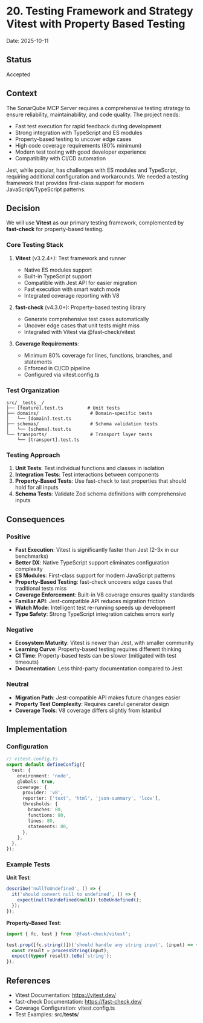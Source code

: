 # 20. Testing Framework and Strategy Vitest with Property Based Testing

Date: 2025-10-11

## Status

Accepted

## Context

The SonarQube MCP Server requires a comprehensive testing strategy to ensure reliability, maintainability, and code quality. The project needs:

- Fast test execution for rapid feedback during development
- Strong integration with TypeScript and ES modules
- Property-based testing to uncover edge cases
- High code coverage requirements (80% minimum)
- Modern test tooling with good developer experience
- Compatibility with CI/CD automation

Jest, while popular, has challenges with ES modules and TypeScript, requiring additional configuration and workarounds. We needed a testing framework that provides first-class support for modern JavaScript/TypeScript patterns.

## Decision

We will use **Vitest** as our primary testing framework, complemented by **fast-check** for property-based testing.

### Core Testing Stack

1. **Vitest** (v3.2.4+): Test framework and runner
   - Native ES modules support
   - Built-in TypeScript support
   - Compatible with Jest API for easier migration
   - Fast execution with smart watch mode
   - Integrated coverage reporting with V8

2. **fast-check** (v4.3.0+): Property-based testing library
   - Generate comprehensive test cases automatically
   - Uncover edge cases that unit tests might miss
   - Integrated with Vitest via @fast-check/vitest

3. **Coverage Requirements**:
   - Minimum 80% coverage for lines, functions, branches, and statements
   - Enforced in CI/CD pipeline
   - Configured via vitest.config.ts

### Test Organization

```
src/__tests__/
├── [feature].test.ts         # Unit tests
├── domains/                   # Domain-specific tests
│   └── [domain].test.ts
├── schemas/                   # Schema validation tests
│   └── [schema].test.ts
└── transports/                # Transport layer tests
    └── [transport].test.ts
```

### Testing Approach

1. **Unit Tests**: Test individual functions and classes in isolation
2. **Integration Tests**: Test interactions between components
3. **Property-Based Tests**: Use fast-check to test properties that should hold for all inputs
4. **Schema Tests**: Validate Zod schema definitions with comprehensive inputs

## Consequences

### Positive

- **Fast Execution**: Vitest is significantly faster than Jest (2-3x in our benchmarks)
- **Better DX**: Native TypeScript support eliminates configuration complexity
- **ES Modules**: First-class support for modern JavaScript patterns
- **Property-Based Testing**: fast-check uncovers edge cases that traditional tests miss
- **Coverage Enforcement**: Built-in V8 coverage ensures quality standards
- **Familiar API**: Jest-compatible API reduces migration friction
- **Watch Mode**: Intelligent test re-running speeds up development
- **Type Safety**: Strong TypeScript integration catches errors early

### Negative

- **Ecosystem Maturity**: Vitest is newer than Jest, with smaller community
- **Learning Curve**: Property-based testing requires different thinking
- **CI Time**: Property-based tests can be slower (mitigated with test timeouts)
- **Documentation**: Less third-party documentation compared to Jest

### Neutral

- **Migration Path**: Jest-compatible API makes future changes easier
- **Property Test Complexity**: Requires careful generator design
- **Coverage Tools**: V8 coverage differs slightly from Istanbul

## Implementation

### Configuration

```typescript
// vitest.config.ts
export default defineConfig({
  test: {
    environment: 'node',
    globals: true,
    coverage: {
      provider: 'v8',
      reporter: ['text', 'html', 'json-summary', 'lcov'],
      thresholds: {
        branches: 80,
        functions: 80,
        lines: 80,
        statements: 80,
      },
    },
  },
});
```

### Example Tests

**Unit Test**:

```typescript
describe('nullToUndefined', () => {
  it('should convert null to undefined', () => {
    expect(nullToUndefined(null)).toBeUndefined();
  });
});
```

**Property-Based Test**:

```typescript
import { fc, test } from '@fast-check/vitest';

test.prop([fc.string()])('should handle any string input', (input) => {
  const result = processString(input);
  expect(typeof result).toBe('string');
});
```

## References

- Vitest Documentation: https://vitest.dev/
- fast-check Documentation: https://fast-check.dev/
- Coverage Configuration: vitest.config.ts
- Test Examples: src/**tests**/
